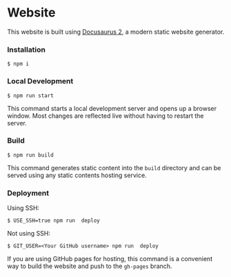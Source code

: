 # Website

This website is built using [Docusaurus 2](https://docusaurus.io/), a modern static website generator.

### Installation

```
$ npm i
```

### Local Development

```
$ npm run start
```

This command starts a local development server and opens up a browser window. Most changes are reflected live without having to restart the server.

### Build

```
$ npm run build
```

This command generates static content into the `build` directory and can be served using any static contents hosting service.

### Deployment

Using SSH:

```
$ USE_SSH=true npm run  deploy
```

Not using SSH:

```
$ GIT_USER=<Your GitHub username> npm run  deploy
```

If you are using GitHub pages for hosting, this command is a convenient way to build the website and push to the `gh-pages` branch.
